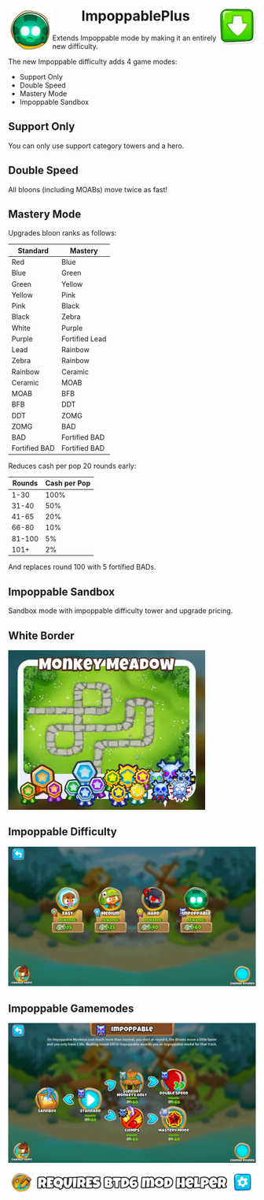 <h1 align="center">
<a href="https://github.com/Ross-TheBoss/ImpoppablePlus/releases/latest/download/ImpoppablePlus.dll">
    <img align="left" alt="Icon" height="90" src="Icon.png">
    <img align="right" alt="Download" height="75" src="https://raw.githubusercontent.com/gurrenm3/BTD-Mod-Helper/master/BloonsTD6%20Mod%20Helper/Resources/DownloadBtn.png">
</a>
ImpoppablePlus
</h1>


Extends Impoppable mode by making it an entirely new difficulty.

The new Impoppable difficulty adds 4 game modes: 
- Support Only
- Double Speed
- Mastery Mode
- Impoppable Sandbox

## Support Only
You can only use support category towers and a hero.

## Double Speed
All bloons (including MOABs) move twice as fast!

## Mastery Mode
Upgrades bloon ranks as follows:

|Standard|Mastery|
|-|-|
|Red|Blue|
|Blue|Green|
|Green|Yellow|
|Yellow|Pink|
|Pink|Black|
|Black|Zebra|
|White|Purple|
|Purple|Fortified Lead|
|Lead|Rainbow|
|Zebra|Rainbow|
|Rainbow|Ceramic|
|Ceramic|MOAB|
|MOAB|BFB|
|BFB|DDT|
|DDT|ZOMG|
|ZOMG|BAD|
|BAD|Fortified BAD|
|Fortified BAD|Fortified BAD|

Reduces cash per pop 20 rounds early:

|Rounds|Cash per Pop|
|-|-|
|1-30|100%|
|31-40|50%|
|41-65|20%|
|66-80|10%|
|81-100|5%|
|101+|2%|

And replaces round 100 with 5 fortified BADs. 

## Impoppable Sandbox
Sandbox mode with impoppable difficulty tower and upgrade pricing.

## White Border
![WhiteBorder](WhiteBorder.png)

## Impoppable Difficulty
![ImpoppableDifficulty](ImpoppableDifficulty.png)

## Impoppable Gamemodes
![ImpoppableModes](ImpoppableModes.png)

[![Requires BTD6 Mod Helper](https://raw.githubusercontent.com/gurrenm3/BTD-Mod-Helper/master/banner.png)](https://github.com/gurrenm3/BTD-Mod-Helper#readme)
